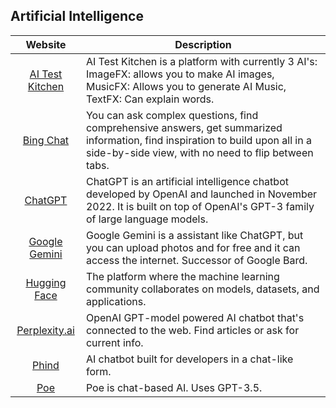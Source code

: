 ## Artificial Intelligence

| Website | Description |
|:-:|-|
| [AI Test Kitchen](https://aitestkitchen.withgoogle.com) | AI Test Kitchen is a platform with currently 3 AI's: ImageFX: allows you to make AI images, MusicFX: Allows you to generate AI Music, TextFX: Can explain words. |
| [Bing Chat](https://bing.com) | You can ask complex questions, find comprehensive answers, get summarized information, find inspiration to build upon all in a side-by-side view, with no need to flip between tabs. |
| [ChatGPT](https://chat.openai.com) | ChatGPT is an artificial intelligence chatbot developed by OpenAI and launched in November 2022. It is built on top of OpenAI's GPT-3 family of large language models. |
| [Google Gemini](https://gemini.google.com) | Google Gemini is a assistant like ChatGPT, but you can upload photos and for free and it can access the internet. Successor of Google Bard. |
| [Hugging Face](https://huggingface.co) | The platform where the machine learning community collaborates on models, datasets, and applications. |
| [Perplexity.ai](https://perplexity.ai) | OpenAI GPT-model powered AI chatbot that's connected to the web. Find articles or ask for current info. |
| [Phind](https://phind.com) | AI chatbot built for developers in a chat-like form. |
| [Poe](https://poe.com) | Poe is chat-based AI. Uses GPT-3.5. |